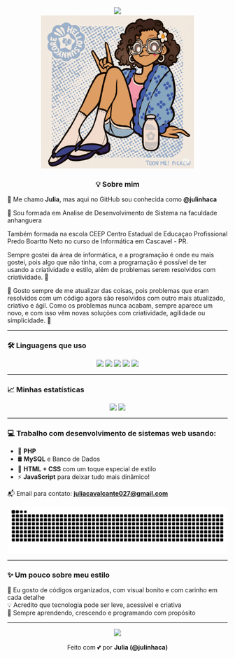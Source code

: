 <!-- Título central com fundo rosa claro -->
<div align="center">
  <img src="https://capsule-render.vercel.app/api?type=waving&color=FFB6C1&height=200&section=header&text=Olá,%20eu%20sou%20a%20Julia!%20🌸&fontSize=40&fontColor=ffffff" />
</div>

<!-- Avatar -->
<div align="center">
  <img src="Gemini_Generated_Image_xosz23xosz23xosz.png" alt="Avatar representando Julia" width="350" />
</div>

<h3 align="center"> 💡 Sobre mim </h3>

🌸 Me chamo **Julia**, mas aqui no GitHub sou conhecida como **@julinhaca**

🌸 Sou formada em Analise de Desenvolvimento de Sistema na faculdade anhanguera  

Também formada na escola CEEP Centro Estadual de Educaçao Profissional Predo Boartto Neto no curso de Informática em Cascavel - PR.   

Sempre gostei da área de informática, e a programação é onde eu mais gostei, pois algo que não tinha, com a programação é possível de ter usando a criatividade e estilo, além de problemas serem resolvidos com criatividade. 🌸  

🌸 Gosto sempre de me atualizar das coisas, pois problemas que eram resolvidos com um código agora são resolvidos com outro mais atualizado, criativo e ágil. Como os problemas nunca acabam, sempre aparece um novo, e com isso vêm novas soluções com criatividade, agilidade ou simplicidade. 🌸

---

### 🛠️ Linguagens que uso

<p align="center">
  <img src="https://img.shields.io/badge/PHP-777BB4?style=for-the-badge&logo=php&logoColor=white" />
  <img src="https://img.shields.io/badge/MySQL-4479A1?style=for-the-badge&logo=mysql&logoColor=white" />
  <img src="https://img.shields.io/badge/HTML5-E34F26?style=for-the-badge&logo=html5&logoColor=white" />
  <img src="https://img.shields.io/badge/CSS3-1572B6?style=for-the-badge&logo=css3&logoColor=white" />
  <img src="https://img.shields.io/badge/JavaScript-F7DF1E?style=for-the-badge&logo=javascript&logoColor=black" />
</p>

---

### 📈 Minhas estatísticas

<div align="center">
  <img height="160em" src="https://github-readme-stats.vercel.app/api?username=julinhaca&show_icons=true&theme=tokyonight&icon_color=ff69b4&title_color=ff69b4&text_color=ffffff" />
  <img height="160em" src="https://github-readme-stats.vercel.app/api/top-langs/?username=julinhaca&layout=compact&theme=tokyonight&title_color=ff69b4&text_color=ffffff" />
</div>

---

### 💻 Trabalho com desenvolvimento de sistemas web usando:

- 🧩 **PHP**
- 🛢️ **MySQL** e Banco de Dados
- 🎨 **HTML + CSS** com um toque especial de estilo
- ⚡ **JavaScript** para deixar tudo mais dinâmico!

📬 Email para contato: **juliacavalcante027@gmail.com**

<picture align="center">
  <source media="(prefers-color-scheme: dark)" srcset="https://raw.githubusercontent.com/julinhaca/julinhaca/output/github-contribution-grid-snake.svg">
  <source media="(prefers-color-scheme: light)" srcset="https://raw.githubusercontent.com/julinhaca/julinhaca/output/github-contribution-grid-snake.svg">
  <img align="center" alt="github contribution grid snake animation" src="https://raw.githubusercontent.com/julinhaca/julinhaca/output/github-contribution-grid-snake.svg">
</picture>

---

### ✨ Um pouco sobre meu estilo

💖 Eu gosto de códigos organizados, com visual bonito e com carinho em cada detalhe  
💡 Acredito que tecnologia pode ser leve, acessível e criativa  
🌷 Sempre aprendendo, crescendo e programando com propósito

---

<p align="center">
  <img src="https://capsule-render.vercel.app/api?type=waving&color=FFB6C1&height=100&section=footer" />
</p>

<p align="center">
  Feito com 💕 por <strong>Julia (@julinhaca)</strong>
</p>



